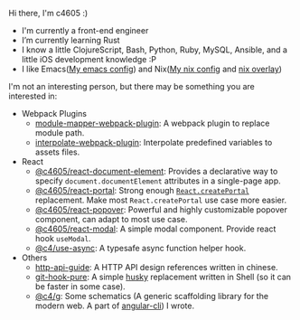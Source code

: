 Hi there, I'm c4605 :)

* I'm currently a front-end engineer
* I’m currently learning Rust
* I know a little ClojureScript, Bash, Python, Ruby, MySQL, Ansible, and a little iOS development knowledge :P
* I like Emacs([My emacs config](https://github.com/bolasblack/.emacsrc)) and Nix([My nix config](https://github.com/bolasblack/dotfiles/tree/master/nix) and [nix overlay](https://github.com/bolasblack/nix-overlay))

I'm not an interesting person, but there may be something you are interested in:

* Webpack Plugins
  * [module-mapper-webpack-plugin](https://github.com/bolasblack/module-mapper-webpack-plugin): A webpack plugin to replace module path.
  * [interpolate-webpack-plugin](https://github.com/bolasblack/interpolate-webpack-plugin): Interpolate predefined variables to assets files.
* React
  * [@c4605/react-document-element](https://github.com/bolasblack/react-components/blob/master/packages/DocumentElement/README.mdx): Provides a declarative way to specify `document.documentElement` attributes in a single-page app.
  * [@c4605/react-portal](https://github.com/bolasblack/react-components/blob/master/packages/Portal/README.mdx): Strong enough [`React.createPortal`](https://reactjs.org/docs/react-dom.html#createportal) replacement. Make most `React.createPortal` use case more easier.
  * [@c4605/react-popover](https://github.com/bolasblack/react-components/blob/master/packages/packages/Popover/README.mdx): Powerful and highly customizable popover component, can adapt to most use case.
  * [@c4605/react-modal](https://github.com/bolasblack/react-components/blob/master/packages/packages/Modal/README.mdx): A simple modal component. Provide react hook `useModal`.
  * [@c4/use-async](https://github.com/bolasblack/react-components/tree/develop/packages/useAsync): A typesafe async function helper hook.
* Others
  * [http-api-guide](https://github.com/bolasblack/http-api-guide): A HTTP API design references written in chinese.
  * [git-hook-pure](https://github.com/bolasblack/git-hook-pure): A simple [husky](https://github.com/typicode/husky) replacement written in Shell (so it can be faster in some case).
  * [@c4/g](https://github.com/bolasblack/c4g): Some schematics (A generic scaffolding library for the modern web. A part of [angular-cli](https://github.com/angular/angular-cli/)) I wrote.
